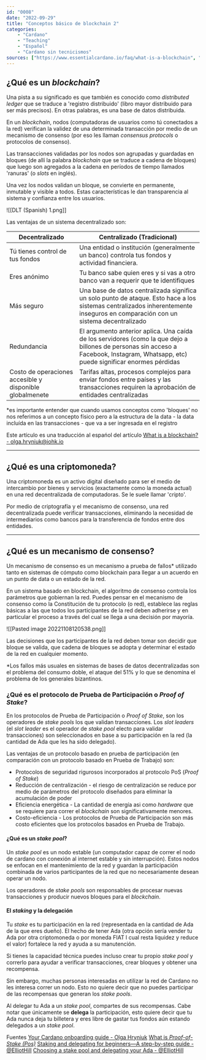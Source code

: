 ```yaml
---
id: "0008"
date: "2022-09-29"
title: "Conceptos básico de blockchain 2"
categories:
    - "Cardano"
    - "Teaching"
    - "Español"
    - "Cardano sin tecnicismos"
sources: ["https://www.essentialcardano.io/faq/what-is-a-blockchain", "https://en.wikipedia.org/wiki/Cryptocurrency", "https://www.essentialcardano.io/faq/what-is-proof-of-stake-pos", "https://forum.cardano.org/t/staking-and-delegating-for-beginners-a-step-by-step-guide/36681", "https://forum.cardano.org/t/choosing-a-stake-pool-and-delegating-your-ada/38931"]
---
```


## ¿Qué es un *blockchain*?

Una pista a su significado es que también es conocido como *distributed ledger* que se traduce a 'registro distribuido' (libro mayor distribuido para ser más precisos). En otras palabras, es una base de datos distribuida.  

En un *blockchain*, nodos (computadoras de usuarios como tú conectados a la red) verifican la validez de una determinada transacción por medio de un mecanismo de consenso (por eso les llaman *consensus protocols* o protocolos de consenso).

Las transacciones validadas por los nodos son agrupadas y guardadas en bloques (de allí la palabra *blockchain* que se traduce a cadena de bloques) que luego son agregados a la cadena en períodos de tiempo llamados 'ranuras' (o *slots* en inglés).

Una vez los nodos validan un bloque, se convierte en permanente, inmutable y visible a todos. Estas características le dan transparencia al sistema y confianza entre los usuarios.

![[DLT (Spanish) 1.png]]

Las ventajas de un sistema decentralizado son:

| Decentralizado | Centralizado (Tradicional) |
| --- | --- |
| Tú tienes control de tus fondos | Una entidad o institución (generalmente un banco) controla tus fondos y actividad financiera. |
| Eres anónimo | Tu banco sabe quien eres y si vas a otro banco van a requerir que te identifiques |
| Más seguro | Una base de datos centralizada significa un solo punto de ataque. Esto hace a los sistemas centralizados inherentemente inseguros en comparación con un sistema decentralizado
| Redundancia | El argumento anterior aplica. Una caída de los servidores (como la que dejo a billones de personas sin acceso a Facebook, Instagram, Whatsapp, etc) puede significar enormes pérdidas |
| Costo de operaciones accesible y disponible globalmenete | Tarifas altas, procesos complejos para enviar fondos entre países y las transacciones requiren la aprobación de entidades centralizadas |

*es importante entender que cuando usamos conceptos como 'bloques' no nos referimos  a un concepto físico pero a la estructura de la data - la data incluída en las transacciones - que va a ser ingresada en el registro

Este artículo es una traducción al espańol del artículo [What is a blockchain? - olga.hryniuk@iohk.io](https://www.essentialcardano.io/faq/what-is-a-blockchain)

---

## ¿Qué es una criptomoneda?

Una criptomoneda es un activo digital diseñado para ser el medio de intercambio por bienes y servicios (exactamente como la moneda actual) en una red decentralizada de computadoras. Se le suele llamar 'cripto'.

Por medio de criptografía y el mecanismo de consenso, una red decentralizada puede verificar transacciones, eliminando la necesidad de intermediarios como bancos para la transferencia de fondos entre dos entidades.

---

## ¿Qué es un mecanismo de consenso?

Un mecanismo de consenso es un mecanismo a prueba de fallos* utilizado tanto en sistemas de cómputo como blockchain para llegar a un acuerdo en un punto de data o un estado de la red.

En un sistema basado en blockchain, el algoritmo de consenso controla los parámetros que gobiernan la red. Puedes pensar en el mecanismo de consenso como la Constitución de tu protocolo (o red), establece las reglas básicas a las que todos los participantes de la red deben adherirse y en particular el proceso a través del cual se llega a una decisión por mayoría.

![[Pasted image 20221108120538.png]]

Las decisiones que los participantes de la red deben tomar son decidir que bloque se valida, que cadena de bloques se adopta y determinar el estado de la red en cualquier momento. 

*Los fallos más usuales en sistemas de bases de datos decentralizadas son el problema del consumo doble, el ataque del 51%  y lo que se denomina el problema de los generales bizantinos.

### ¿Qué es el protocolo de Prueba de Participación o *Proof of Stake*?

En los protocolos de Prueba de Participación o *Proof of Stake*, son los operadores de *stake pools* los que validan transacciones. Los *slot leaders* (el *slot leader* es el operador de *stake pool* electo para validar transacciones) son seleccionados en base a su participación en la red (la cantidad de Ada que les ha sido delegado).

Las ventajas de un protocolo basado en prueba de participación (en comparación con un protocolo basado en Prueba de Trabajo) son:

- Protocolos de seguridad rigurosos incorporados al protocolo PoS (*Proof of Stake*)
- Reducción de centralización - el riesgo de centralización se reduce por medio de parámetros del protocolo diseñados para eliminar la acumulación de poder
- Eficiencia energética - La cantidad de energía asi como *hardware* que se requiere para correr el *blockchain* son significativamente menores.
- Costo-eficiencia - Los protocolos de Prueba de Participación son más costo eficientes que los protocolos basados en Prueba de Trabajo.

#### ¿Qué es un *stake pool*?

Un *stake pool* es un nodo estable (un computador capaz de correr el nodo de cardano con conexión al internet estable y sin interrupción). Estos nodos se enfocan en el mantenimiento de la red y guardan la participación combinada de varios participantes de la red que no necesariamente desean operar un nodo.

Los operadores de *stake pools* son responsables de procesar nuevas transacciones y producir nuevos bloques para el *blockchain*.

#### El *staking* y la delegación

Tu *stake* es tu participación en la red (representada en la cantidad de Ada de la que eres dueño). El hecho de tener Ada (otra opción sería vender tu Ada por otra criptomoneda o por moneda FIAT l cual resta liquidez y reduce el valor) fortalece la red y ayuda a su manutención.

Si tienes la capacidad técnica puedes incluso crear tu propio *stake pool* y correrlo para ayudar a verificar transacciones, crear bloques y obtener una recompensa.

Sin embargo, muchas personas interesadas en utilizar la red de Cardano no les interesa correr un nodo. Esto no quiere decir que no puedes participar de las recompensas que generan los *stake pools*.

Al delegar tu Ada a un *stake pool*, compartes de sus recompensas. Cabe notar que únicamente se **delega** la participación, esto quiere decir que tu Ada nunca deja tu billetera y eres libre de gastar tus fondos aún estando delegados a un *stake pool*.

Fuentes
[Your Cardano onboarding guide - Olga Hryniuk](https://www.essentialcardano.io/article/your-cardano-onboarding-guide)
[What is *Proof-of-Stake (Pos)*](https://www.essentialcardano.io/faq/what-is-proof-of-stake-pos)
[Staking and delegating for beginners—A step-by-step guide - @ElliotHill](https://forum.cardano.org/t/staking-and-delegating-for-beginners-a-step-by-step-guide/36681)
[Choosing a stake pool and delegating your Ada - @ElliotHill](https://forum.cardano.org/t/choosing-a-stake-pool-and-delegating-your-ada/38931)
